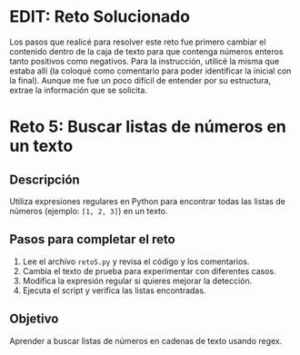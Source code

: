 # EDIT: Reto Solucionado

Los pasos que realicé para resolver este reto fue primero cambiar el contenido dentro de la caja de texto para que contenga números enteros tanto positivos como negativos. Para la instrucción, utilicé la misma que estaba allí (la coloqué como comentario para poder identificar la inicial con la final). Aunque me fue un poco difícil de entender por su estructura, extrae la información que se solicita.

# Reto 5: Buscar listas de números en un texto

## Descripción
Utiliza expresiones regulares en Python para encontrar todas las listas de números (ejemplo: `[1, 2, 3]`) en un texto.

## Pasos para completar el reto
1. Lee el archivo `reto5.py` y revisa el código y los comentarios.
2. Cambia el texto de prueba para experimentar con diferentes casos.
3. Modifica la expresión regular si quieres mejorar la detección.
4. Ejecuta el script y verifica las listas encontradas.

## Objetivo
Aprender a buscar listas de números en cadenas de texto usando regex.
